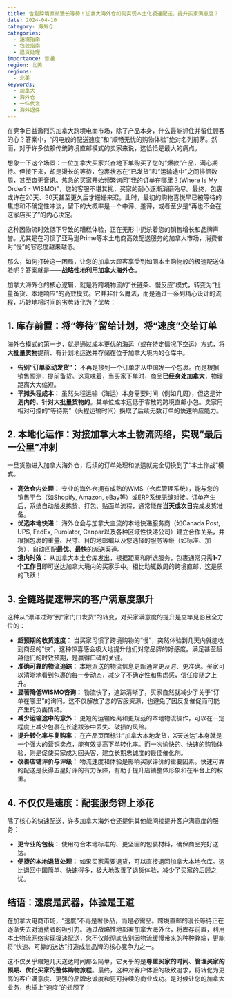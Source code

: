 ```yaml
---
title: 告别跨境直邮漫长等待！加拿大海外仓如何实现本土化极速配送，提升买家满意度？
date: 2024-04-10
category: 海外仓
categories:
  - 运输指南
  - 包装指南
  - 退货处理
importance: 普通
region: 北美
regions:
  - 北美
keywords:
  - 加拿大
  - 海外仓
  - 一件代发
  - 海外退件
---
```


在竞争日益激烈的加拿大跨境电商市场，除了产品本身，什么最能抓住并留住顾客的心？答案中，“闪电般的配送速度”和“顺畅无忧的购物体验”绝对名列前茅。然而，对于许多依赖传统跨境直邮模式的卖家来说，这恰恰是最大的痛点。

想象一下这个场景：一位加拿大买家兴奋地下单购买了您的“爆款”产品，满心期待。但接下来，却是漫长的等待，包裹状态在“已发货”和“运输途中”之间徘徊数周，甚至杳无音讯。焦急的买家开始频繁询问“我的订单在哪里？(Where Is My Order? - WISMO)”，您的客服不堪其扰，买家的耐心逐渐消磨殆尽。最终，包裹或许在20天、30天甚至更久后才姗姗来迟。此时，最初的购物喜悦早已被等待的焦虑和不确定性冲淡，留下的大概率是一个中评、差评，或者至少是“再也不会在这家店买了”的内心决定。

这种因物流时效低下导致的糟糕体验，正在无形中扼杀着您的销售增长和品牌声誉。尤其是在习惯了亚马逊Prime等本土电商高效配送服务的加拿大市场，消费者对“慢”的容忍度越来越低。

那么，如何打破这一困局，让您的加拿大顾客享受到如同本土购物般的极速配送体验呢？答案就是——**战略性地利用加拿大海外仓。**

加拿大海外仓的核心逻辑，就是将跨境物流的“长链条、慢反应”模式，转变为“批量备货、本地响应”的高效模式。它并非什么魔法，而是通过一系列精心设计的流程，巧妙地将时间的劣势转化为了优势：

## 1. 库存前置：将“等待”留给计划，将“速度”交给订单

海外仓模式的第一步，就是通过成本更优的海运（或在特定情况下空运）方式，将**大批量货物**提前、有计划地运送并存储在位于加拿大境内的仓库中。

*   **告别“订单驱动发货”：** 不再是接到一个订单才从中国发一个包裹。而是根据销售预测，提前备货。这意味着，当买家下单时，商品**已经身处加拿大**，物理距离大大缩短。
*   **平摊头程成本：** 虽然头程运输（海运）本身需要时间（例如几周），但这是**计划内的、针对大批量货物的**。其单位成本远低于零散的跨境直邮小包。卖家用相对可控的“等待期”（头程运输时间）换取了后续无数订单的快速响应能力。

## 2. 本地化运作：对接加拿大本土物流网络，实现“最后一公里”冲刺

一旦货物进入加拿大海外仓，后续的订单处理和派送就完全切换到了“本土作战”模式。
*   **高效仓内处理：** 专业的海外仓拥有成熟的WMS（仓库管理系统），能与您的销售平台（如Shopify, Amazon, eBay等）或ERP系统无缝对接。订单产生后，系统自动触发拣货、打包、贴面单流程，通常能在**当天或次日**完成发货准备。
*   **优选本地快递：** 海外仓会与加拿大主流的本地快递服务商（如Canada Post, UPS, FedEx, Purolator, Canpar以及各种区域性快递公司）建立合作关系，并根据包裹的重量、尺寸、目的地邮编以及您选择的服务等级（如标准、加急），自动匹配**最优、最快**的派送渠道。
*   **境内时效：** 从加拿大本土仓库发出，根据距离和所选服务，包裹通常只需**1-7个工作日**即可送达加拿大境内的买家手中。相比动辄数周的跨境直邮，这是质的飞跃！

## 3. 全链路提速带来的客户满意度飙升
这种从“漂洋过海”到“家门口发货”的转变，对买家满意度的提升是立竿见影且全方位的：
*   **超预期的收货速度：** 当买家习惯了跨境购物的“慢”，突然体验到几天内就能收到商品的“快”，这种惊喜感会极大地提升他们对您品牌的好感度。满足甚至超越他们的时效预期，是赢得口碑的关键。
*   **准确可靠的物流追踪：** 本地派送的物流信息更新通常更及时、更准确。买家可以清晰地看到包裹的每一步动态，减少了不确定性和焦虑感，信任度随之上升。
*   **显著降低WISMO咨询：** 物流快了，追踪清晰了，买家自然就减少了关于“订单在哪里”的询问。这不仅解放了您的客服资源，也避免了因反复催促而可能产生的负面情绪。
*   **减少运输途中的意外：** 更短的运输距离和更规范的本地物流操作，可以在一定程度上减少包裹在长途跋涉中丢失、破损的风险。
*   **提升转化率与复购率：** 在产品页面标注“加拿大本地发货，X天送达”本身就是一个强大的营销卖点，能有效提高下单转化率。而一次愉快的、快速的购物体验，则是促使买家成为回头客，建立长期忠诚度的最佳催化剂。
*   **改善店铺评价与评级：** 物流速度和体验是影响买家评价的重要因素。快速可靠的配送是获得五星好评的有力保障，有助于提升店铺整体形象和在平台上的权重。

## 4. 不仅仅是速度：配套服务锦上添花

除了核心的快速配送，许多加拿大海外仓还提供其他能间接提升客户满意度的服务：

*   **更专业的包装：** 使用符合本地标准的、更坚固的包装材料，确保商品完好送达。
*   **便捷的本地退货处理：** 如果买家需要退货，可以直接退回加拿大本地仓库。这比退回中国简单、快速得多，极大地改善了退货体验，减少了买家的后顾之忧。

## 结语：速度是武器，体验是王道

在加拿大电商市场，“速度”不再是奢侈品，而是必需品。跨境直邮的漫长等待正在逐渐失去对消费者的吸引力。通过战略性地部署加拿大海外仓，将库存前置，利用本土物流网络实现极速配送，您不仅能彻底告别因物流缓慢带来的种种弊端，更能将“快速、可靠的送达”打造成您品牌的核心竞争力之一。

这不仅关乎缩短几天送达时间那么简单，它关乎的是**尊重买家的时间、管理买家的预期、优化买家的整体购物旅程**。最终，这种对客户体验的极致追求，将转化为更高的客户满意度、更强的品牌忠诚度和更可持续的商业成功。是时候让您的加拿大业务，也插上“速度”的翅膀了！


<!--

## 指南分类

请从下方选择一个或多个适合的分类：

- 对于单个分类，请在上方的"category"字段选择一个

- 对于多个分类，请在上方的"categories"数组中选择多个，例如：categories: [监管法规, 海关指南]

  

分类选项：

[ ] regulations（监管法规）

[ ] customs（海关指南）

[ ] shipping（运输指南）

[ ] packaging（包装指南）

[ ] fba（亚马逊FBA）

[ ] logistics（物流基础知识）

[ ] calculator（实用工具使用指南）

[ ] declaration（报关指南）

[ ] tax（税务指南）

[ ] insurance（保险指南）

[ ] tracking（物流跟踪）

[ ] returns（退货处理）

[ ] international（国际物流）

[ ] express（快递服务）

[ ] commercial（商业件运输）

[ ] biggoods（超大件运输）

[ ] warehouse（海外仓）

  

## 重要性级别

请从下方选择一个适合的级别，并在上方的"importance"字段中设置：

[ ] normal（普通）

[ ] important（重要）

[ ] critical（关键）

  

## 地区选项

请从下方选择一个或多个适合的地区：

- 对于单个地区，请在上方的"region"字段选择一个

- 对于多个地区，请在上方的"regions"数组中选择多个，例如：regions: [全球, 北美]

  

地区选项：

[ ] 全球

[ ] 北美

[ ] 南美

[ ] 欧洲

[ ] 亚洲

[ ] 大洋洲

[ ] 非洲

[ ] 中东

  

## 关键字选项

请从下方选择一个或多个适合的关键字，添加到上方的keywords数组中：

例如：keywords: [普货, FBA, 美国]

  

【货物类型】

[ ] 普货

[ ] 化妆品

[ ] 液体

[ ] 粉末

[ ] 电子烟

[ ] 纯电池

[ ] 内电

[ ] 标准件

[ ] 商业件

[ ] 大件服务

  

【服务类型】

[ ] 私人地址

[ ] FBA

[ ] 沃尔玛

[ ] 海外仓

[ ] 一件代发

[ ] 海外退件

  

【国家/地区】

[ ] 加拿大

[ ] 美国

[ ] 欧洲

[ ] 英国

[ ] 日本

[ ] 新加坡

[ ] 马来西亚

[ ] 泰国

[ ] 沙特

[ ] 阿联酋

[ ] 德国

[ ] 法国

  

【运输方式】

[ ] 国际快递

[ ] 海派

[ ] 空派

-->

  
